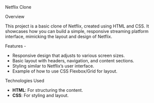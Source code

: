 Netflix Clone

Overview

This project is a basic clone of Netflix, created using HTML and CSS. It showcases how you can build a simple, responsive streaming platform interface, mimicking the layout and design of Netflix.

 Features - 

- Responsive design that adjusts to various screen sizes.
- Basic layout with headers, navigation, and content sections.
- Styling similar to Netflix’s user interface.
- Example of how to use CSS Flexbox/Grid for layout.

 Technologies Used

- **HTML**: For structuring the content.
- **CSS**: For styling and layout.

